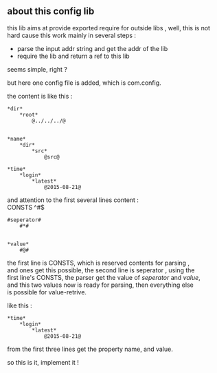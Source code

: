 about this config lib 
---

this lib aims at provide exported require for outside libs , 
well, this is not hard cause this work mainly in several steps :

* parse the input addr string and get the addr of the lib 
* require the lib and return a ref to this lib 


seems simple, right ?   

but here one config file is added, which is com.config.   

the content is like this :  

	*dir*
		*root*
			@../../../@
		

	*name*
		*dir*
			*src*
				@src@
			
	*time*
		*login*
			*latest*
				@2015-08-21@
			

and attention to the first several lines content :  
	CONSTS 
	^#$
	
	#seperator#
		#*#
	
	
	*value* 
		#@#
		
the first line is CONSTS, which is reserved contents for parsing ,   
and ones get this possible, the second line is seperator , using the   
first line's CONSTS, the parser get the value of *seperator* and *value*,  
and this two values now is ready for parsing, then everything else   
is possible for value-retrive.  

like this :  

	*time*
   		*login*
       		*latest*
            	@2015-08-21@

from the first three lines get the property name, and value.   

so this is it, implement it ! 